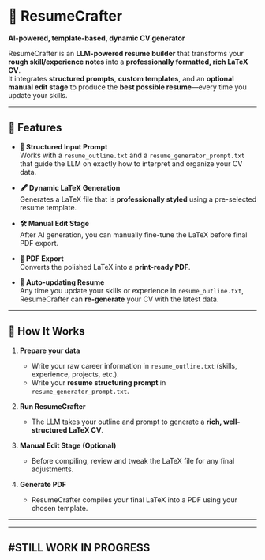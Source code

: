 # 📄 ResumeCrafter  
**AI-powered, template-based, dynamic CV generator**

ResumeCrafter is an **LLM-powered resume builder** that transforms your **rough skill/experience notes** into a **professionally formatted, rich LaTeX CV**.  
It integrates **structured prompts**, **custom templates**, and an **optional manual edit stage** to produce the **best possible resume**—every time you update your skills.

---

## 🚀 Features

- **📜 Structured Input Prompt**  
  Works with a `resume_outline.txt` and a `resume_generator_prompt.txt` that guide the LLM on exactly how to interpret and organize your CV data.

- **🖋 Dynamic LaTeX Generation**  
  Generates a LaTeX file that is **professionally styled** using a pre-selected resume template.

- **🛠 Manual Edit Stage**  
  After AI generation, you can manually fine-tune the LaTeX before final PDF export.

- **📄 PDF Export**  
  Converts the polished LaTeX into a **print-ready PDF**.

- **🔄 Auto-updating Resume**  
  Any time you update your skills or experience in `resume_outline.txt`, ResumeCrafter can **re-generate** your CV with the latest data.

---

## 📂 How It Works

1. **Prepare your data**  
   - Write your raw career information in `resume_outline.txt` (skills, experience, projects, etc.).
   - Write your **resume structuring prompt** in `resume_generator_prompt.txt`.

2. **Run ResumeCrafter**  
   - The LLM takes your outline and prompt to generate a **rich, well-structured LaTeX CV**.

3. **Manual Edit Stage (Optional)**  
   - Before compiling, review and tweak the LaTeX file for any final adjustments.

4. **Generate PDF**  
   - ResumeCrafter compiles your final LaTeX into a PDF using your chosen template.

---

---
#STILL WORK IN PROGRESS
---
